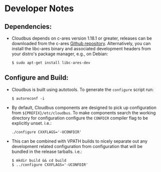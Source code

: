# Developer Notes
## Dependencies:

* Cloudbus depends on c-ares version 1.18.1 or greater, releases can be downloaded 
  from the c-ares [Github repository](https://github.com/c-ares/c-ares/releases). 
  Alternatively, you can install the libc-ares binary and associated development 
  headers from your distro's package manager, e.g., on Debian:
  ```
  $ sudo apt-get install libc-ares-dev
  ```

## Configure and Build:

* Cloudbus is built using autotools. To generate the `configure` script run:
  ```
  $ autoreconf -i
  ```

* By default, Cloudbus components are designed to pick up configuration from 
  `${PREFIX}/etc/cloudbus`. To make components search the working directory for 
  configuration configure the `CONFDIR` compiler flag to be explicitly unset. i.e.:
  ```
  ./configure CXXFLAGS='-UCONFDIR'
  ```

* This can be combined with VPATH builds to nicely separate out any development 
  related configuration from configuration that will be bundled in the release 
  tarballs. i.e.:
  ```
  $ mkdir build && cd build
  $ ../configure CXXFLAGS='-UCONFDIR'
  ```
